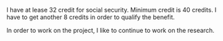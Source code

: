 I have at lease 32 credit for social security. Minimum credit is 40 credits. I have to get another 8 credits in order to qualify the benefit. <br>

In order to work on the project, I like to continue to work on the research. 

